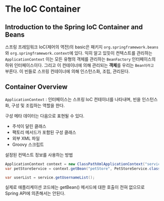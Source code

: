 # The IoC Container

## Introduction to the Spring IoC Container and Beans

스프링 프레임워크 IoC(제어의 역전)의 basic은 패키지 `org.springframework.beans`와 `org.springframework.context`에 있다. 익히 알고 있듯이 컨텍스트를 관리하는 `ApplicationContext` 이는 모든 유형의 객체를 관리하는 `BeanFactory` 인터페이스의 하위 인터페이스이다. 그리고 이 컨테이너에 의해 관리되는 **객체**를 우리는 `Bean이라고` 부른다. 이 빈들로 스프링 컨테이너에 의해 인스턴스화, 조립, 관리된다.

## Container Overview
`ApplicationContext` : 인터페이스는 스프링 IoC 컨테이너를 나타내며, 빈을 인스턴스화, 구성 및 조립하는 역할을 한다.

구성 메타 데이터는 다음으로 표현될 수 있다.
- 주석이 달린 클래스
- 팩토리 메서드가 포함된 구성 클래스
- 외부 XML 파일
- Groovy 스크립트

설정된 컨텍스트 정보를 사용하는 방법

```java
ApplicationContext context = new ClassPathXmlApplicationContext("servicse.xml", "daos.xml");
var petStoreService = context.getBean("petStore", PetStoreService.class);

var userList = service.getUsernameList();
```

실제로 애플리케이션 코드에는 getBean() 메서드에 대한 호출이 전혀 없으므로 Spring API에 의존해서는 안된다.